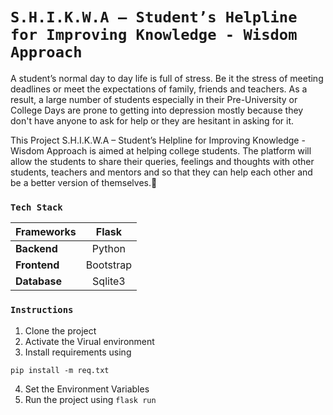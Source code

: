 # `S.H.I.K.W.A – Student’s Helpline for Improving Knowledge - Wisdom Approach`

A student’s normal day to day life is full of stress. Be it the stress of meeting deadlines or meet the expectations of family, friends and teachers. As a result, a large number of students especially in their Pre-University or College Days are prone to getting into depression mostly because they don't have anyone to ask for help or they are hesitant in asking for it.

This Project S.H.I.K.W.A – Student’s Helpline for Improving Knowledge - Wisdom Approach is aimed at helping college students. The platform will allow the students to share their queries, feelings and thoughts with other students, teachers and mentors and so that they can help each other and be a better version of themselves.💖

###  `Tech Stack`

| **Frameworks**  | Flask |
| ------------- | :---------: |
| **Backend**   | Python |
| **Frontend**  | Bootstrap  |
| **Database**  | Sqlite3  |

###  `Instructions`
1. Clone the project
2. Activate the Virual environment
3. Install requirements using 
```
pip install -m req.txt
```
4. Set the Environment Variables
5. Run the project using 
```flask run```
